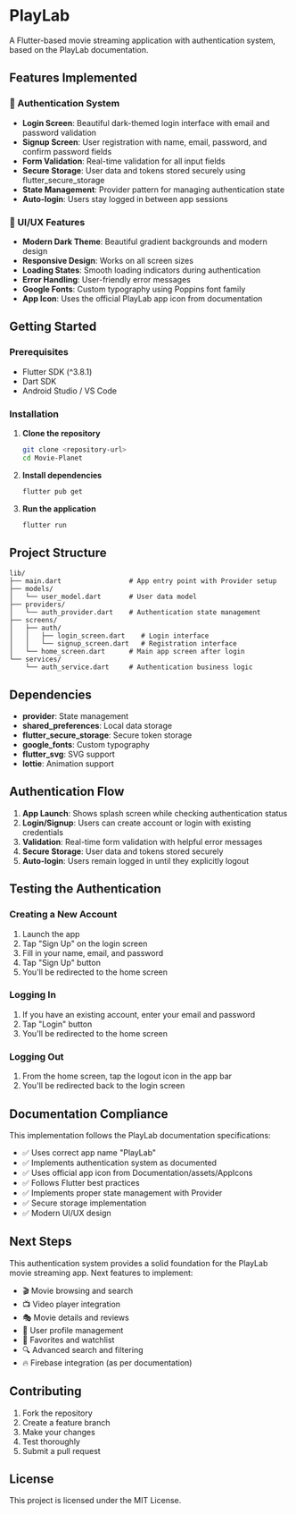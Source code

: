 # PlayLab

A Flutter-based movie streaming application with authentication system, based on the PlayLab documentation.

## Features Implemented

### 🔐 Authentication System
- **Login Screen**: Beautiful dark-themed login interface with email and password validation
- **Signup Screen**: User registration with name, email, password, and confirm password fields
- **Form Validation**: Real-time validation for all input fields
- **Secure Storage**: User data and tokens stored securely using flutter_secure_storage
- **State Management**: Provider pattern for managing authentication state
- **Auto-login**: Users stay logged in between app sessions

### 🎨 UI/UX Features
- **Modern Dark Theme**: Beautiful gradient backgrounds and modern design
- **Responsive Design**: Works on all screen sizes
- **Loading States**: Smooth loading indicators during authentication
- **Error Handling**: User-friendly error messages
- **Google Fonts**: Custom typography using Poppins font family
- **App Icon**: Uses the official PlayLab app icon from documentation

## Getting Started

### Prerequisites
- Flutter SDK (^3.8.1)
- Dart SDK
- Android Studio / VS Code

### Installation

1. **Clone the repository**
   ```bash
   git clone <repository-url>
   cd Movie-Planet
   ```

2. **Install dependencies**
   ```bash
   flutter pub get
   ```

3. **Run the application**
   ```bash
   flutter run
   ```

## Project Structure

```
lib/
├── main.dart                 # App entry point with Provider setup
├── models/
│   └── user_model.dart       # User data model
├── providers/
│   └── auth_provider.dart    # Authentication state management
├── screens/
│   ├── auth/
│   │   ├── login_screen.dart    # Login interface
│   │   └── signup_screen.dart   # Registration interface
│   └── home_screen.dart      # Main app screen after login
└── services/
    └── auth_service.dart     # Authentication business logic
```

## Dependencies

- **provider**: State management
- **shared_preferences**: Local data storage
- **flutter_secure_storage**: Secure token storage
- **google_fonts**: Custom typography
- **flutter_svg**: SVG support
- **lottie**: Animation support

## Authentication Flow

1. **App Launch**: Shows splash screen while checking authentication status
2. **Login/Signup**: Users can create account or login with existing credentials
3. **Validation**: Real-time form validation with helpful error messages
4. **Secure Storage**: User data and tokens stored securely
5. **Auto-login**: Users remain logged in until they explicitly logout

## Testing the Authentication

### Creating a New Account
1. Launch the app
2. Tap "Sign Up" on the login screen
3. Fill in your name, email, and password
4. Tap "Sign Up" button
5. You'll be redirected to the home screen

### Logging In
1. If you have an existing account, enter your email and password
2. Tap "Login" button
3. You'll be redirected to the home screen

### Logging Out
1. From the home screen, tap the logout icon in the app bar
2. You'll be redirected back to the login screen

## Documentation Compliance

This implementation follows the PlayLab documentation specifications:
- ✅ Uses correct app name "PlayLab"
- ✅ Implements authentication system as documented
- ✅ Uses official app icon from Documentation/assets/AppIcons
- ✅ Follows Flutter best practices
- ✅ Implements proper state management with Provider
- ✅ Secure storage implementation
- ✅ Modern UI/UX design

## Next Steps

This authentication system provides a solid foundation for the PlayLab movie streaming app. Next features to implement:

- 🎬 Movie browsing and search
- 📺 Video player integration
- 🎭 Movie details and reviews
- 👤 User profile management
- 💾 Favorites and watchlist
- 🔍 Advanced search and filtering
- 🔥 Firebase integration (as per documentation)

## Contributing

1. Fork the repository
2. Create a feature branch
3. Make your changes
4. Test thoroughly
5. Submit a pull request

## License

This project is licensed under the MIT License.
